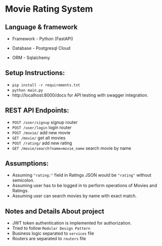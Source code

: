 
# Movie Rating System

## Language & framework
* Framework - Python (FastAPI)

* Database - Postgresql Cloud 

* ORM - Sqlalchemy

## Setup Instructions:

 
* ``` pip install -r requirements.txt ```
* ``` python main.py ```
* http://localhost:8000/docs for API testing with swagger integration.

 ## REST API Endpoints:
* `POST /user/signup` signup router
* `POST /user/login` login router
* `POST /movie/` add new movie
* `GET /movie/` get all movies
* `POST /rating/` add new rating
* `GET /movie/search?name=movie_name` search movie by name

## Assumptions:
* Assuming `"rating:"` field in Ratings JSON would be `"rating"` without semicolon.
* Assuming user has to be logged in to perform operations of Movies and Ratings.
* Assuming user can search movies by name with exact match.

## Notes and Details About project
* JWT token authentication is implemented for authorization.
* Tried to follow `Modular Design Pattern`
* Business logic separated to `services` file
* Routers are separated to `routers` file 




